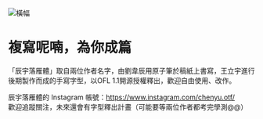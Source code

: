 ![橫幅](https://user-images.githubusercontent.com/110761904/183412361-1383bb4a-d632-4b6f-800a-f09135360cf4.png)

# 複寫呢喃，為你成篇
「辰宇落雁體」取自兩位作者名字，由劉韋辰用原子筆於稿紙上書寫，王立宇進行後期製作而成的手寫字型，以OFL 1.1開源授權釋出，歡迎自由使用、改作。

辰宇落雁體的 Instagram 帳號：<https://www.instagram.com/chenyu.otf/>
\
歡迎追蹤關注，未來還會有字型釋出計畫（可能要等兩位作者都考完學測@@）
